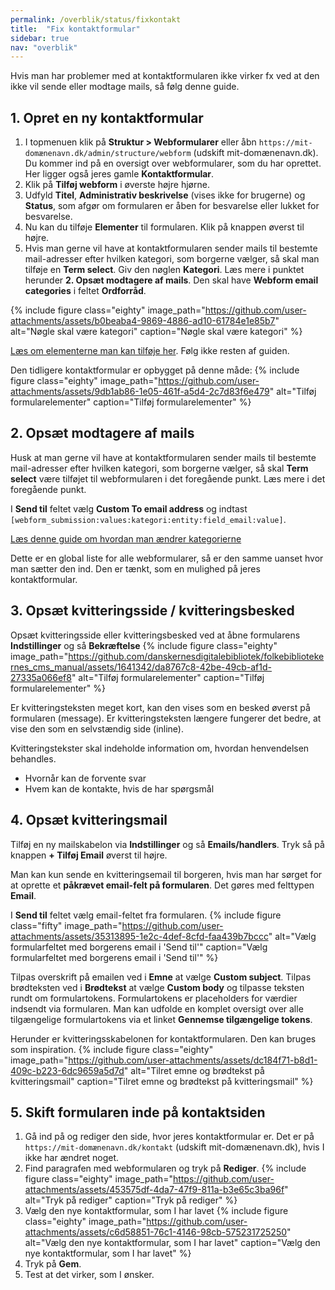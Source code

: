 ```yaml
---
permalink: /overblik/status/fixkontakt
title:  "Fix kontaktformular"
sidebar: true
nav: "overblik"
---
```

Hvis man har problemer med at kontaktformularen ikke virker fx ved at den ikke vil sende eller modtage mails, så følg denne guide.

## 1. Opret en ny kontaktformular
1. I topmenuen klik på **Struktur > Webformularer** eller åbn `https://mit-domænenavn.dk/admin/structure/webform` (udskift mit-domænenavn.dk). Du kommer ind på en oversigt over webformularer, som du har oprettet. Her ligger også jeres gamle **Kontaktformular**. 
2. Klik på **Tilføj webform** i øverste højre hjørne.
3. Udfyld **Titel**, **Administrativ beskrivelse** (vises ikke for brugerne) og **Status**, som afgør om formularen er åben for besvarelse eller lukket for besvarelse.
4. Nu kan du tilføje **Elementer** til formularen. Klik på knappen øverst til højre.
5. Hvis man gerne vil have at kontaktformularen sender mails til bestemte mail-adresser efter hvilken kategori, som borgerne vælger, så skal man tilføje en **Term select**. Giv den nøglen **Kategori**. Læs mere i punktet herunder **2. Opsæt modtagere af mails**. Den skal have **Webform email categories** i feltet **Ordforråd**.

{% include figure class="eighty" image_path="https://github.com/user-attachments/assets/b0beaba4-9869-4886-ad10-61784e1e85b7" alt="Nøgle skal være kategori" caption="Nøgle skal være kategori" %}

[Læs om elementerne man kan tilføje her](https://www.folkebibliotekernescms.dk/main/indhold/webforms/#s%C3%A5dan-bygger-du-en-webformular). Følg ikke resten af guiden.

Den tidligere kontaktformular er opbygget på denne måde:
{% include figure class="eighty" image_path="https://github.com/user-attachments/assets/9db1ab86-1e05-461f-a5d4-2c7d83f6e479" alt="Tilføj formularelementer" caption="Tilføj formularelementer" %}

## 2. Opsæt modtagere af mails

Husk at man gerne vil have at kontaktformularen sender mails til bestemte mail-adresser efter hvilken kategori, som borgerne vælger, så skal **Term select** være tilføjet til webformularen i det foregående punkt. Læs mere i det foregående punkt.

I **Send til** feltet vælg **Custom To email address** og indtast `[webform_submission:values:kategori:entity:field_email:value]`. 

[Læs denne guide om hvordan man ændrer kategorierne](https://www.folkebibliotekernescms.dk/main/startopsaetning/kontaktformular/#1-opret-de-korrekte-email-kategorier) 

Dette er en global liste for alle webformularer, så er den samme uanset hvor man sætter den ind. Den er tænkt, som en mulighed på jeres kontaktformular.

## 3. Opsæt kvitteringsside / kvitteringsbesked
Opsæt kvitteringsside eller kvitteringsbesked ved at åbne formularens **Indstillinger** og så **Bekræftelse**
   {% include figure class="eighty" image_path="https://github.com/danskernesdigitalebibliotek/folkebibliotekernes_cms_manual/assets/1641342/da8767c8-42be-49cb-af1d-27335a066ef8" alt="Tilføj formularelementer" caption="Tilføj formularelementer" %}

Er kvitteringsteksten meget kort, kan den vises som en besked øverst på formularen (message). Er kvitteringsteksten længere fungerer det bedre, at vise den som en selvstændig side (inline).
   
Kvitteringstekster skal indeholde information om, hvordan henvendelsen behandles.
   - Hvornår kan de forvente svar
   - Hvem kan de kontakte, hvis de har spørgsmål

## 4. Opsæt kvitteringsmail

Tilføj en ny mailskabelon via **Indstillinger** og så **Emails/handlers**. Tryk så på knappen **+ Tilføj Email** øverst til højre.

Man kan kun sende en kvitteringsemail til borgeren, hvis man har sørget for at oprette et **påkrævet email-felt på formularen**. Det gøres med felttypen **Email**.

I **Send til** feltet vælg email-feltet fra formularen.
{% include figure class="fifty" image_path="https://github.com/user-attachments/assets/35313895-1e2c-4def-8cfd-faa439b7bccc" alt="Vælg formularfeltet med borgerens email i 'Send til'" caption="Vælg formularfeltet med borgerens email i 'Send til'" %}

Tilpas overskrift på emailen ved i **Emne** at vælge **Custom subject**.
Tilpas brødteksten ved i **Brødtekst** at vælge **Custom body** og tilpasse teksten rundt om formulartokens. Formulartokens er placeholders for værdier indsendt via formularen. Man kan udfolde en komplet oversigt over alle tilgængelige formulartokens via et linket **Gennemse tilgængelige tokens**.

Herunder er kvitteringsskabelonen for kontaktformularen. Den kan bruges som inspiration.
{% include figure class="eighty" image_path="https://github.com/user-attachments/assets/dc184f71-b8d1-409c-b223-6dc9659a5d7d" alt="Tilret emne og brødtekst på kvitteringsmail" caption="Tilret emne og brødtekst på kvitteringsmail" %}

## 5. Skift formularen inde på kontaktsiden
1. Gå ind på og rediger den side, hvor jeres kontaktformular er. Det er på `https://mit-domænenavn.dk/kontakt` (udskift mit-domænenavn.dk), hvis I ikke har ændret noget.
2. Find paragrafen med webformularen og tryk på **Rediger**.
{% include figure class="eighty" image_path="https://github.com/user-attachments/assets/453575df-4da7-47f9-811a-b3e65c3ba96f" alt="Tryk på rediger" caption="Tryk på rediger" %}
3. Vælg den nye kontaktformular, som I har lavet
{% include figure class="eighty" image_path="https://github.com/user-attachments/assets/c6d58851-76c1-4146-98cb-575231725250" alt="Vælg den nye kontaktformular, som I har lavet" caption="Vælg den nye kontaktformular, som I har lavet" %}
4. Tryk på **Gem**.
5. Test at det virker, som I ønsker.
